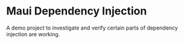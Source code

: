 # Maui Dependency Injection
A demo project to investigate and verify certain parts of dependency injection are working.
